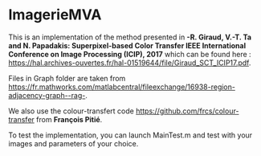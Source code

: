 # ImagerieMVA

This is an implementation of the method presented in **-R. Giraud, V.-T. Ta and N. Papadakis: Superpixel-based Color Transfer
IEEE International Conference on Image Processing (ICIP), 2017** which can be found here : https://hal.archives-ouvertes.fr/hal-01519644/file/Giraud_SCT_ICIP17.pdf.

Files in Graph folder are taken from https://fr.mathworks.com/matlabcentral/fileexchange/16938-region-adjacency-graph--rag-.

We also use the colour-transfert code https://github.com/frcs/colour-transfer from **François Pitié**.

To test the implementation, you can launch MainTest.m and test with your images and parameters of your choice.

